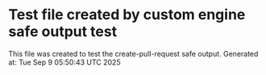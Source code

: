 # Test file created by custom engine safe output test
This file was created to test the create-pull-request safe output.
Generated at: Tue Sep  9 05:50:43 UTC 2025
